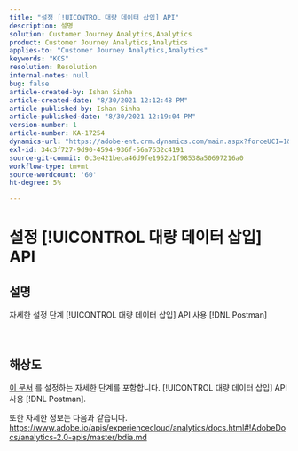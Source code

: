 ```yaml
---
title: "설정 [!UICONTROL 대량 데이터 삽입] API"
description: 설명
solution: Customer Journey Analytics,Analytics
product: Customer Journey Analytics,Analytics
applies-to: "Customer Journey Analytics,Analytics"
keywords: "KCS"
resolution: Resolution
internal-notes: null
bug: false
article-created-by: Ishan Sinha
article-created-date: "8/30/2021 12:12:48 PM"
article-published-by: Ishan Sinha
article-published-date: "8/30/2021 12:19:04 PM"
version-number: 1
article-number: KA-17254
dynamics-url: "https://adobe-ent.crm.dynamics.com/main.aspx?forceUCI=1&pagetype=entityrecord&etn=knowledgearticle&id=53386695-8b09-ec11-b6e6-00224808d564"
exl-id: 34c3f727-9d90-4594-936f-56a7632c4191
source-git-commit: 0c3e421beca46d9fe1952b1f98538a50697216a0
workflow-type: tm+mt
source-wordcount: '60'
ht-degree: 5%

---
```


# 설정 [!UICONTROL 대량 데이터 삽입] API

## 설명

자세한 설정 단계 [!UICONTROL 대량 데이터 삽입] API 사용 [!DNL Postman]<br><br><br>

## 해상도


[이 문서](https://spark.adobe.com/page/0jhQHMs74AtYz/) 를 설정하는 자세한 단계를 포함합니다. [!UICONTROL 대량 데이터 삽입] API 사용 [!DNL Postman].

또한 자세한 정보는 다음과 같습니다. https://www.adobe.io/apis/experiencecloud/analytics/docs.html#!AdobeDocs/analytics-2.0-apis/master/bdia.md
